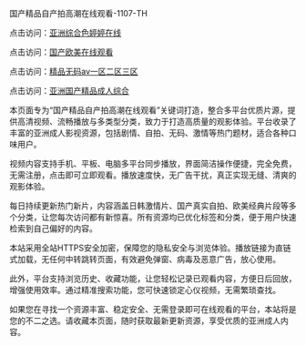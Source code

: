 国产精品自产拍高潮在线观看-1107-TH

点击访问：<a href="https://heiliaowzu4ur.pages.dev">亚洲综合色婷婷在线</a>

点击访问：<a href="https://heiliaoll4qsx.pages.dev">国产欧美在线观看</a>

点击访问：<a href="https://heiliaoxwd5i8.pages.dev">精品无码av一区二区三区</a>

点击访问：<a href="https://heiliaoxqkkct.pages.dev">亚洲国产精品成人综合</a>

本页面专为“国产精品自产拍高潮在线观看”关键词打造，整合多平台优质片源，提供高清视频、流畅播放与多类型分类，致力于打造高质量的观影体验。平台收录了丰富的亚洲成人影视资源，包括剧情、自拍、无码、激情等热门题材，适合各种口味用户。

视频内容支持手机、平板、电脑多平台同步播放，界面简洁操作便捷，完全免费，无需注册，点击即可立即观看。播放速度快，无广告干扰，真正实现无缝、清爽的观影体验。

每日持续更新热门新片，内容涵盖日韩激情片、国产真实自拍、欧美经典片段等多个分类，让您每次访问都有新惊喜。所有资源均已优化标签和分类，便于用户快速检索到自己偏好的内容。

本站采用全站HTTPS安全加密，保障您的隐私安全与浏览体验。播放链接为直链式加载，无任何中转跳转页面，有效避免弹窗、病毒及恶意广告，放心使用。

此外，平台支持浏览历史、收藏功能，让您轻松记录已观看内容，方便日后回放，增强使用效率。通过精准搜索功能，您可快速锁定心仪视频，无需繁琐查找。

如果您在寻找一个资源丰富、稳定安全、无需登录即可在线观看的平台，本站将是您的不二之选。请收藏本页面，随时获取最新更新资源，享受优质的亚洲成人内容。


<span style="display:none;">[Canonical link](https://github.com/sv1664/riben46132)</span>
